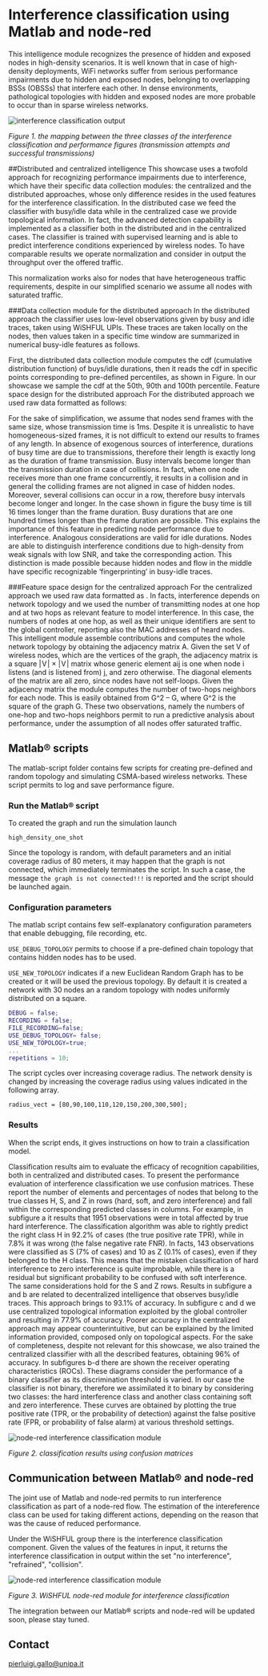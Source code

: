 # Interference classification using Matlab and node-red


This intelligence module recognizes the presence of hidden and exposed nodes in high-density scenarios. It is well known that in case of high-density deployments, WiFi networks suffer from serious performance impairments due to hidden and exposed nodes, belonging to overlapping BSSs (OBSSs) that interfere each other. In dense environments, pathological topologies with hidden and exposed nodes are more probable to occur than in sparse wireless networks.

![interference classification output](figures/classification.png)

*Figure 1. the mapping between the three classes of the interference classification and performance figures (transmission attempts and successful transmissions)*

##Distributed and centralized intelligenceThis showcase uses a twofold approach for recognizing performance impairments due to interference, which have their specific data collection modules: the centralized and the distributed approaches, whose only difference resides in the used features for the interference classification. In the distributed case we feed the classifier with busy/idle data while in the centralized case we provide topological information.In fact, the advanced detection capability is implemented as a classifier both in the distributed and in the centralized cases. The classifier is trained with supervised learning and is able to predict interference conditions experienced by wireless nodes. To have comparable results we operate normalization and consider in output the throughput over the offered traffic.  This normalization works also for nodes that have heterogeneous traffic requirements, despite in our simplified scenario we assume all nodes with saturated traffic. ###Data collection module for the distributed approachIn the distributed approach the classifier uses low-level observations given by busy and idle traces, taken using WiSHFUL UPIs. These traces are taken locally on the nodes, then values taken in a specific time window are summarized in numerical busy-idle features as follows. First, the distributed data collection module computes the cdf (cumulative distribution function) of buys/idle durations, then it reads the cdf in specific points corresponding to pre-defined percentiles, as shown in Figure. In our showcase we sample the cdf at the 50th, 90th and 100th percentile. Feature space design for the distributed approachFor the distributed approach we used raw data formatted as follows: For the sake of simplification, we assume that nodes send frames with the same size, whose transmission time is 1ms. Despite it is unrealistic to have homogeneous-sized frames, it is not difficult to extend our results to frames of any length. In absence of exogenous sources of interference, durations of busy time are due to transmissions, therefore their length is exactly long as the duration of frame transmission. Busy intervals become longer than the transmission duration in case of collisions. In fact, when one node receives more than one frame concurrently, it results in a collision and in general the colliding frames are not aligned in case of hidden nodes. Moreover, several collisions can occur in a row, therefore busy intervals become longer and longer. In the case shown in figure the busy time is till 16 times longer than the frame duration. Busy durations that are one hundred times longer than the frame duration are possible. This explains the importance of this feature in predicting node performance due to interference. Analogous considerations are valid for idle durations. Nodes are able to distinguish interference conditions due to high-density from weak signals with low SNR, and take the corresponding action. This distinction is made possible because hidden nodes and flow in the middle have specific recognizable ‘fingerprinting’ in busy-idle traces.###Feature space design for the centralized approachFor the centralized approach we used raw data formatted as  .In facts, interference depends on network topology and we used the number of transmitting nodes at one hop and at two hops as relevant feature to model interference. In this case, the numbers of nodes at one hop, as well as their unique identifiers are sent to the global controller, reporting also the MAC addresses of heard nodes. This intelligent module assemble contributions and computes the whole network topology by obtaining the adjacency matrix A. Given the set V of wireless nodes, which are the vertices of the graph, the adjacency matrix is a square | V | × | V | matrix whose generic element aij is one when node i listens (and is listened from) j, and zero otherwise. The diagonal elements of the matrix are all zero, since nodes have not self-loops. Given the adjacency matrix the module computes the number of two-hops neighbors for each node. This is easily obtained from G^2 – G, where G^2 is the square of the graph G. These two observations, namely the numbers of one-hop and two-hops neighbors permit to run a predictive analysis about performance, under the assumption of all nodes offer saturated traffic.

## Matlab&reg; scripts
The matlab-script folder contains few scripts for creating pre-defined and random topology and simulating CSMA-based wireless networks.
These script permits to log and save performance figure.


### Run the Matlab&reg; script
To created the graph and run the simulation launch

```
high_density_one_shot
```
Since the topology is random, with default parameters and an initial coverage radius of 80 meters, it may happen that the graph is not connected, which immediately terminates the script. In such a case, the message `the graph is not connected!!!` is reported and the script should be launched again.

### Configuration parameters
The matlab script contains few self-explanatory configuration parameters that enable debugging, file recording, etc.

`USE_DEBUG_TOPOLOGY` permits to choose if a pre-defined chain topology that contains hidden nodes has to be used.

`USE_NEW_TOPOLOGY` indicates if a new Euclidean Random Graph has to be created or it will be used the previous topology.
By default it is created a network with 30 nodes an a random topology with nodes uniformly distributed on a square.

```Matlab
DEBUG = false;
RECORDING = false;
FILE_RECORDING=false;
USE_DEBUG_TOPOLOGY= false;
USE_NEW_TOPOLOGY=true;
...
repetitions = 10;
```
The script cycles over increasing coverage radius. The network density is changed by increasing the coverage radius using values indicated in the following array.

```
radius_vect = [80,90,100,110,120,150,200,300,500];
```
### Results
When the script ends, it gives instructions on how to train a classification model.

Classification results aim to evaluate the efficacy of recognition capabilities, both in centralized and distributed cases.To present the performance evaluation of interference classification we use confusion matrices. These report the number of elements and percentages of nodes that belong to the true classes H, S, and Z in rows (hard, soft, and zero interference) and fall within the corresponding predicted classes in columns. For example, in subfigure a it results that 1951 observations were in total affected by true hard interference. The classification algorithm was able to rightly predict the right class H in 92.2% of cases (the true positive rate TPR), while in 7.8% it was wrong (the false negative rate FNR). In facts, 143 observations were classified as S (7% of cases) and 10 as Z (0.1% of cases), even if they belonged to the H class. This means that the mistaken classification of hard interference to zero interference is quite improbable, while there is a residual but significant probability to be confused with soft interference. The same considerations hold for the S and Z rows.Results in subfigure a and b are related to decentralized intelligence that observes busy/idle traces. This approach brings to 93.1% of accuracy. In subfigure c and d we use centralized topological information exploited by the global controller and resulting in 77.9% of accuracy. Poorer accuracy in the centralized approach may appear counterintuitive, but can be explained by the limited information provided, composed only on topological aspects. For the sake of completeness, despite not relevant for this showcase, we also trained the centralized classifier with all the described features, obtaining 96% of accuracy.In subfigures b-d there are shown the receiver operating characteristics (ROCs). These diagrams consider the performance of a binary classifier as its discrimination threshold is varied. In our case the classifier is not binary, therefore we assimilated it to binary by considering two classes: the hard interference class and another class containing soft and zero interference. These curves are obtained by plotting the true positive rate (TPR, or the probability of detection) against the false positive rate (FPR, or probability of false alarm) at various threshold settings. 

![node-red interference classification module](figures/classification-results.png)

*Figure 2. classification results using confusion matrices*

## Communication between Matlab&reg; and node-red

The joint use of Matlab and node-red permits to run interference classification as part of a node-red flow. The estimation of the intereference class can be used for taking different actions, depending on the reason that was the cause of reduced performance.

Under the WiSHFUL group there is the interference classification component. Given the values of the features in input, it returns the interference classification in output within the set "no interference", "refrained", "collision".

![node-red interference classification module](figures/screenshot.png)

*Figure 3. WiSHFUL node-red module for interference classification*

The integration between our Matlab&reg; scripts and node-red will be updated soon, please stay tuned.


## Contact

pierluigi.gallo@unipa.it



